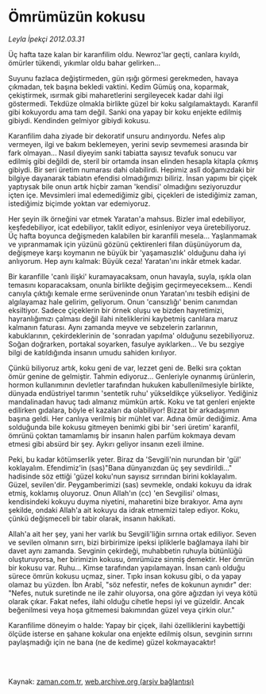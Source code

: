 # Ömrümüzün  kokusu

*Leyla İpekçi 2012.03.31*

<td class="columnist-detail">
<p>Üç hafta taze kalan bir karanfilim oldu. Newroz'lar geçti, canlara kıyıldı, ömürler tükendi, yıkımlar oldu bahar gelirken...</p>
<p>
<div id="haberMetinDiv">
<p>Suyunu fazlaca değiştirmeden, gün ışığı görmesi gerekmeden, havaya çıkmadan, tek başına bekledi vaktini. Kedim Gümüş ona, koparmak, çekiştirmek, ısırmak gibi maharetlerini sergileyecek kadar dahi ilgi göstermedi. Tekdüze olmakla birlikte güzel bir koku salgılamaktaydı. Karanfil gibi kokuyordu ama tam değil. Sanki ona yapay bir koku enjekte edilmiş gibiydi. Kendinden gelmiyor gibiydi kokusu.
<p>Karanfilim daha ziyade bir dekoratif unsuru andırıyordu. Nefes alıp vermeyen, ilgi ve bakım beklemeyen, yerini sevip sevmemesi arasında bir fark olmayan... Nasıl diyeyim sanki tabiatta sayısız tevafuk sonucu var edilmiş gibi değildi de, steril bir ortamda insan elinden hesapla kitapla çıkmış gibiydi. Bir seri üretim numarası dahi olabilirdi. Hepimiz aslî doğamızdaki bir bilgiye dayanarak tabiatın efendisi olmadığımızı biliriz. İnsan yapımı bir çiçek yaptıysak bile onun artık hiçbir zaman 'kendisi' olmadığını seziyoruzdur içten içe. Mevsimleri imal edemediğimiz gibi, çiçekleri de istediğimiz zaman, istediğimiz biçimde yoktan var edemiyoruz.
<p>Her şeyin ilk örneğini var etmek Yaratan'a mahsus. Bizler imal edebiliyor, keşfedebiliyor, icat edebiliyor, taklit ediyor, esinleniyor veya üretebiliyoruz. Üç hafta boyunca değişmeden kalabilen bir karanfili mesela... Yaşlanmamak ve yıpranmamak için yüzünü gözünü çektirenleri filan düşünüyorum da, değişmeye karşı koymanın ne büyük bir 'yaşamasızlık' olduğunu daha iyi anlıyorum. Hep aynı kalmak: Büyük ceza! Yaratan'ını inkâr etmek kadar.
<p>Bir karanfille 'canlı ilişki' kuramayacaksam, onun havayla, suyla, ışıkla olan temasını koparacaksam, onunla birlikte değişim geçirmeyeceksem... Kendi canıyla çıktığı kemale erme serüveninde onun Yaratan'ını tesbih edişini de algılayamaz hale gelirim, geliyorum. Onun 'cansızlığı' benim canımdan eksiltiyor. Sadece çiçeklerin bir örnek oluşu ve bizden hayretimizi, hayranlığımızı çalması değil ilahi niteliklerini kaybetmiş canlılara maruz kalmanın faturası. Aynı zamanda meyve ve sebzelerin zarlarının, kabuklarının, çekirdeklerinin de 'sonradan yapılma' olduğunu sezebiliyoruz. Soğan doğrarken, portakal soyarken, fasulye ayıklarken... Ve bu sezgiye bilgi de katıldığında insanın umudu sahiden kırılıyor.
<p>Çünkü biliyoruz artık, koku geni de var, lezzet geni de. Belki sıra çoktan ömür genine de gelmiştir. Tahmin ediyoruz... Genleriyle oynanmış ürünlerin, hormon kullanımının devletler tarafından hukuken kabullenilmesiyle birlikte, dünyada endüstriyel tarımın 'sentetik ruhu' yükseldikçe yükseliyor. Yediğiniz mandalinadan havuç tadı almanız mümkün artık. Koku ve tat genleri enjekte edilirken gıdalara, böyle el kazaları da olabiliyor! Bizzat bir arkadaşımın başına geldi. Her canlıya verilmiş bir mühlet var. Adına ömür dediğimiz. Ama solduğunda bile kokusu gitmeyen benimki gibi bir 'seri üretim' karanfil, ömrünü çoktan tamamlamış bir insanın halen parfüm kokmaya devam etmesi gibi absürd bir şey. Aykırı geliyor insanın ezeli ilmine.
<p>Peki, bu kadar kötümserlik yeter. Biraz da 'Sevgili'nin nurundan bir 'gül' koklayalım. Efendimiz'in (sas)"Bana dünyanızdan üç şey sevdirildi..." hadisinde söz ettiği 'güzel koku'nun sayısız sırrından birini koklayalım. Güzel, sevilen'dir. Peygamberimizi (sas) sevmekle, ondaki kokuyu da idrak etmiş, koklamış oluyoruz. Onun Allah'ın (cc) 'en Sevgilisi' olması, kendisindeki kokuyu duyma niyetini, maharetini bize bırakıyor. Ama aynı şekilde, ondaki Allah'a ait kokuyu da idrak etmemizi talep ediyor. Koku, çünkü değişmeceli bir tabir olarak, insanın hakikati.
<p>Allah'a ait her şey, yani her varlık bu Sevgili'liğin sırrına ortak ediliyor. Seven ve sevilen olmanın sırrı, bizi birbirimize ipeksi ipliklerle bağlamaya ilahi bir davet aynı zamanda. Sevginin çekirdeği, muhabbetin ruhuyla bütünlüğü oluşturuyorsa, her birimizin kokusu, ömrümüze sinmiş demektir. Her ömrün bir kokusu var. Ruhu... Kimse tarafından yapılamayan. İnsan canlı olduğu sürece ömrün kokusu uçmaz, siner. Tıpkı insan kokusu gibi, o da yapay olamaz bu yüzden. İbn Arabî, "söz nefestir, nefes de kokunun aynıdır" der: "Nefes, nutuk suretinde ne ile zahir oluyorsa, ona göre ağızdan iyi veya kötü olarak çıkar. Fakat nefes, ilahi olduğu cihetle hepsi iyi ve güzeldir. Ancak beğenilmesi veya hoşa gitmemesi bakımından güzel veya çirkin olur."
<p>Karanfilime döneyim o halde: Yapay bir çiçek, ilahi özelliklerini kaybettiği ölçüde isterse en şahane kokular ona enjekte edilmiş olsun, sevginin sırrını paylaşmadığı için ne bana (ne de kedime) güzel kokmayacaktır! </p></p></p></p></p></p></p></p></div>
</p>


<p><br>
		 </br></p></td>

Kaynak: [zaman.com.tr](http://zaman.com.tr/yazar.do?yazino=1266573), [web.archive.org (arşiv bağlantısı)](http://web.archive.org/web/20120408115547/http://www.zaman.com.tr:80/yazar.do?yazino=1266573)
